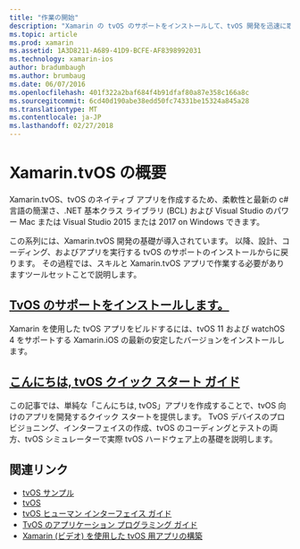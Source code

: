 ```yaml
---
title: "作業の開始"
description: "Xamarin の tvOS のサポートをインストールして、tvOS 開発を迅速に取得する方法を説明します。"
ms.topic: article
ms.prod: xamarin
ms.assetid: 1A3D8211-A689-41D9-BCFE-AF8398992031
ms.technology: xamarin-ios
author: bradumbaugh
ms.author: brumbaug
ms.date: 06/07/2016
ms.openlocfilehash: 401f322a2baf684f4b91dfaf80a87e358c166a8c
ms.sourcegitcommit: 6cd40d190abe38edd50fc74331be15324a845a28
ms.translationtype: MT
ms.contentlocale: ja-JP
ms.lasthandoff: 02/27/2018
---
```

# <a name="getting-started-with-xamarintvos"></a>Xamarin.tvOS の概要

Xamarin.tvOS、tvOS のネイティブ アプリを作成するため、柔軟性と最新の c# 言語の簡潔さ、.NET 基本クラス ライブラリ (BCL) および Visual Studio のパワー Mac または Visual Studio 2015 または 2017 on Windows できます。

この系列には、Xamarin.tvOS 開発の基礎が導入されています。 以降、設計、コーディング、およびアプリを実行する tvOS のサポートのインストールからに戻ります。 その過程では、スキルと Xamarin.tvOS アプリで作業する必要がありますツールセットことで説明します。

## <a name="installing-tvos-supportiostvosget-startedinstallationmd"></a>[TvOS のサポートをインストールします。](~/ios/tvos/get-started/installation.md)

Xamarin を使用した tvOS アプリをビルドするには、tvOS 11 および watchOS 4 をサポートする Xamarin.iOS の最新の安定したバージョンをインストールします。

## <a name="hello-tvos-quick-start-guideiostvosget-startedhello-tvosmd"></a>[こんにちは, tvOS クイック スタート ガイド](~/ios/tvos/get-started/hello-tvos.md)

この記事では、単純な「こんにちは, tvOS」アプリを作成することで、tvOS 向けのアプリを開発するクイック スタートを提供します。 TvOS デバイスのプロビジョニング、インターフェイスの作成、tvOS のコーディングとテストの両方、tvOS シミュレーターで実際 tvOS ハードウェア上の基礎を説明します。


## <a name="related-links"></a>関連リンク

- [tvOS サンプル](https://developer.xamarin.com/samples/tvos/all/)
- [tvOS](https://developer.apple.com/tvos/)
- [tvOS ヒューマン インターフェイス ガイド](https://developer.apple.com/tvos/human-interface-guidelines/)
- [TvOS のアプリケーション プログラミング ガイド](https://developer.apple.com/library/prerelease/tvos/documentation/General/Conceptual/AppleTV_PG/)
- [Xamarin (ビデオ) を使用した tvOS 用アプリの構築](https://university.xamarin.com/lightninglectures/tvos-with-xamarin)
